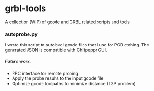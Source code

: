 # grbl-tools
A collection (WIP) of gcode and GRBL related scripts and tools

### autoprobe.py

I wrote this script to autolevel gcode files that I use for PCB etching. The generated JSON is compatible with Chilipeppr GUI.

##### Future work:
- RPC interface for remote probing
- Apply the probe results to the input gcode file
- Optimize gcode toolpaths to minimize distance (TSP problem)
